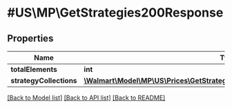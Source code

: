 # #US\MP\GetStrategies200Response

## Properties

Name | Type | Description | Notes
------------ | ------------- | ------------- | -------------
**totalElements** | **int** |  | [optional]
**strategyCollections** | [**\Walmart\Model\MP\US\Prices\GetStrategies200ResponseStrategyCollectionsInner[]**](GetStrategies200ResponseStrategyCollectionsInner.md) |  | [optional]


[[Back to Model list]](../) [[Back to API list]](../../Api/US/MP) [[Back to README]](../../README.md)
